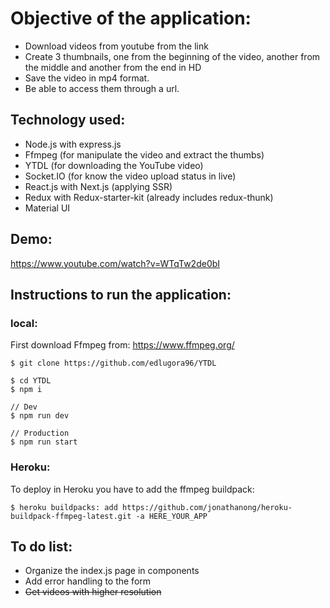# Objective of the application:

- Download videos from youtube from the link
- Create 3 thumbnails, one from the beginning of the video, another from the middle and another from the end in HD
- Save the video in mp4 format.
- Be able to access them through a url.

## Technology used:

- Node.js with express.js
- Ffmpeg (for manipulate the video and extract the thumbs)
- YTDL (for downloading the YouTube video)
- Socket.IO (for know the video upload status in live)
- React.js with Next.js (applying SSR)
- Redux with Redux-starter-kit (already includes redux-thunk)
- Material UI

## Demo:

https://www.youtube.com/watch?v=WTqTw2de0bI

## Instructions to run the application:

### local:

First download Ffmpeg from:
https://www.ffmpeg.org/

```
$ git clone https://github.com/edlugora96/YTDL

$ cd YTDL
$ npm i

// Dev
$ npm run dev

// Production
$ npm run start
```

### Heroku:

To deploy in Heroku you have to add the ffmpeg buildpack:

```
$ heroku buildpacks: add https://github.com/jonathanong/heroku-buildpack-ffmpeg-latest.git -a HERE_YOUR_APP
```

## To do list:

- Organize the index.js page in components
- Add error handling to the form
- ~~Get videos with higher resolution~~
